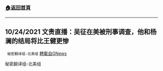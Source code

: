 ###  [:house:返回首頁](https://github.com/ourhimalayas/txt)
---


## 10/24/2021 文贵直播：吴征在美被刑事调查，他和杨澜的结局将比王健更惨
` 秘密翻译组-北美组` [轉載自GNews](https://gnews.org/zh-hans/1615268/)

秘密翻译组-北美组

